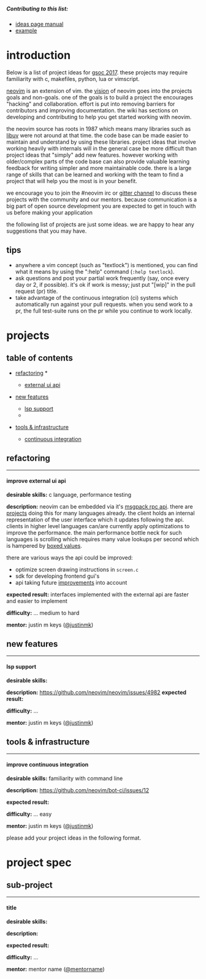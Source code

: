 ##### Contributing to this list:
* [ideas page manual](http://write.flossmanuals.net/gsoc-mentoring/making-your-ideas-page/)
* [example](https://github.com/nim-lang/nim/wiki/gsoc-2016-ideas)

# introduction
Below is a list of project ideas for [gsoc 2017](https://developers.google.com/open-source/gsoc/). these projects may require familiarity with c, makefiles, python, lua or vimscript.

[neovim](https://neovim.io/) is an extension of vim. the [vision](https://neovim.io/charter/) of neovim goes into the projects goals and non-goals. one of the goals is to build a project the encourages "hacking" and collaboration. effort is put into removing barriers for contributors and improving documentation. the wiki has sections on developing and contributing to help you get started working with neovim.

the neovim source has roots in 1987 which means many libraries such as [libuv](https://github.com/libuv/libuv) were not around at that time. the code base can be made easier to maintain and understand by using these libraries. project ideas that involve working heavily with internals will in the general case be more difficult than project ideas that "simply" add new features. however working with older/complex parts of the code base can also provide valuable learning feedback for writing simpler and more maintainable code. there is a large range of skills that can be learned and working with the team to find a project that will help you the most is in your benefit.

we encourage you to join the #neovim irc or [gitter channel](https://gitter.im/neovim/neovim) to discuss these projects with the community and our mentors. because communication is a big part of open source development you are expected to get in touch with us before making your application

the following list of projects are just some ideas. we are happy to hear any suggestions that you may have.

## tips 

- anywhere a vim concept (such as "textlock") is mentioned, you can find what it means by using the ":help" command (`:help textlock`).
- ask questions and post your partial work frequently (say, once every day or 2, if possible). it's ok if work is messy; just put "[wip]" in the pull request (pr) title.
- take advantage of the continuous integration (ci) systems which automatically run against your pull
requests. when you send work to a pr,  the full test-suite runs on the pr while you continue to work locally.

# projects

## table of contents
  * [refactoring](#refactoring)
      * 
      * [external ui api](#improve-external-ui-api) 

  * [new features](#new-features)
      * [lsp support](#lsp-support)
      * 

  * [tools &amp; infrastructure](#tools--infrastructure)
      * [continuous integration](#improve-continuous-integration)

## refactoring
___
#### improve external ui api

**desirable skills:**
c language, performance testing

**description:**
neovim can be embedded via it's [msgpack rpc api](https://neovim.io/doc/user/msgpack_rpc.html). there are [projects](https://github.com/neovim/neovim/wiki/related-projects) doing this for many languages already. the client holds an internal representation of the user interface which it updates following the api. clients in higher level languages can/are currently apply optimizations to improve the performance. the main performance bottle neck for such languages is scrolling which requires many value lookups per second which is hampered by [boxed values](http://stackoverflow.com/questions/13055/what-is-boxing-and-unboxing-and-what-are-the-trade-offs).

there are various ways the api could be improved:
  * optimize screen drawing instructions in `screen.c`
  * sdk for developing frontend gui's
  * api taking future [improvements](https://github.com/neovim/neovim/pull/5686) into account

**expected result:**
interfaces implemented with the external api are faster and easier to implement

**difficulty:** ...
medium to hard

**mentor:** justin m keys ([@justinmk](http://github.com/justinmk))

## new features
___
#### lsp support

**desirable skills:**

**description:**
https://github.com/neovim/neovim/issues/4982
**expected result:**

**difficulty:** ...

**mentor:** justin m keys ([@justinmk](http://github.com/justinmk))

## tools & infrastructure

___
#### improve continuous integration

**desirable skills:**
familiarity with command line

**description:**
https://github.com/neovim/bot-ci/issues/12

**expected result:**

**difficulty:** ...
easy

**mentor:** justin m keys ([@justinmk](http://github.com/justinmk))



please add your project ideas in the following format.

# project spec

## sub-project
___
#### title

**desirable skills:**

**description:**

**expected result:**

**difficulty:** ...

**mentor:** mentor name ([@mentorname](http://github.com/mentorname))
